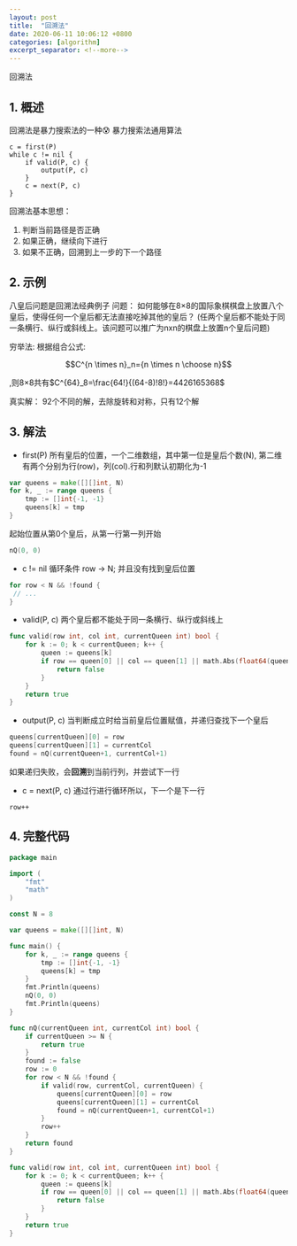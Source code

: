 ```yaml
---
layout: post
title:  "回溯法"
date: 2020-06-11 10:06:12 +0800
categories: [algorithm]
excerpt_separator: <!--more-->
---
```

回溯法
<!--more-->

## 1. 概述
回溯法是暴力搜索法的一种:cold_sweat:
暴力搜索法通用算法
```
c = first(P)
while c != nil {
    if valid(P, c) {
        output(P, c)
    }
    c = next(P, c)
}
```
回溯法基本思想：
1. 判断当前路径是否正确
2. 如果正确，继续向下进行
3. 如果不正确，回溯到上一步的下一个路径

## 2. 示例
八皇后问题是回溯法经典例子
问题：
如何能够在8×8的国际象棋棋盘上放置八个皇后，使得任何一个皇后都无法直接吃掉其他的皇后？
(任两个皇后都不能处于同一条横行、纵行或斜线上。该问题可以推广为nxn的棋盘上放置n个皇后问题)

穷举法:
根据组合公式:

$$C^{n \times n}_n={n \times n \choose n}$$

,则8×8共有$C^{64}_8=\frac{64!}{(64-8)!8!}=4426165368$

真实解：
92个不同的解，去除旋转和对称，只有12个解

## 3. 解法

* first(P)
所有皇后的位置，一个二维数组，其中第一位是皇后个数(N), 第二维有两个分别为行(row)，列(col).行和列默认初期化为-1
```go
var queens = make([][]int, N)
for k, _ := range queens {
    tmp := []int{-1, -1}
    queens[k] = tmp
}
```
起始位置从第0个皇后，从第一行第一列开始
```go
nQ(0, 0)
```

* c != nil
循环条件 row -> N; 并且没有找到皇后位置
```go
for row < N && !found {
 // ...
}
```

* valid(P, c)
两个皇后都不能处于同一条横行、纵行或斜线上
```go
func valid(row int, col int, currentQueen int) bool {
	for k := 0; k < currentQueen; k++ {
		queen := queens[k]
		if row == queen[0] || col == queen[1] || math.Abs(float64(queen[0]-row)) == math.Abs(float64(queen[1]-col)) {
			return false
		}
	}
	return true
}
```

* output(P, c)
当判断成立时给当前皇后位置赋值，并递归查找下一个皇后
```go
queens[currentQueen][0] = row
queens[currentQueen][1] = currentCol
found = nQ(currentQueen+1, currentCol+1)
```
如果递归失败，会**回溯**到当前行列，并尝试下一行

* c = next(P, c)
通过行进行循环所以，下一个是下一行
```
row++
```

## 4. 完整代码

```go
package main

import (
	"fmt"
	"math"
)

const N = 8

var queens = make([][]int, N)

func main() {
	for k, _ := range queens {
		tmp := []int{-1, -1}
		queens[k] = tmp
	}
	fmt.Println(queens)
	nQ(0, 0)
	fmt.Println(queens)
}

func nQ(currentQueen int, currentCol int) bool {
	if currentQueen >= N {
		return true
	}
	found := false
	row := 0
	for row < N && !found {
		if valid(row, currentCol, currentQueen) {
			queens[currentQueen][0] = row
			queens[currentQueen][1] = currentCol
			found = nQ(currentQueen+1, currentCol+1)
		}
		row++
	}
	return found
}

func valid(row int, col int, currentQueen int) bool {
	for k := 0; k < currentQueen; k++ {
		queen := queens[k]
		if row == queen[0] || col == queen[1] || math.Abs(float64(queen[0]-row)) == math.Abs(float64(queen[1]-col)) {
			return false
		}
	}
	return true
}

```